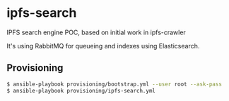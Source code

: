 # ipfs-search
IPFS search engine POC, based on initial work in ipfs-crawler

It's using RabbitMQ for queueing and indexes using Elasticsearch.

## Provisioning
```bash
$ ansible-playbook provisioning/bootstrap.yml --user root --ask-pass
$ ansible-playbook provisioning/ipfs-search.yml
```
